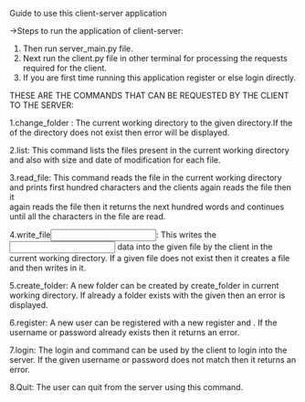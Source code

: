 Guide to use this client-server application

->Steps to run the application of client-server:
  1) Then run server_main.py file.
  2) Next run the client.py file in other terminal for processing the requests required for the client.
  3) If you are first time running this application register or else login directly.  

THESE ARE THE COMMANDS THAT CAN BE REQUESTED BY THE CLIENT TO THE SERVER:

1.change_folder <name>:
	The current working directory to the given directory.If the <name> of the directory does not exist then error will be displayed.

2.list:
	 This command lists the files present in the current working directory and also with size and date of modification for each file.

3.read_file<name>:
	This command reads the file<name> in the current working directory and prints first hundred characters and the clients again reads the file then it  
	again reads the file then it returns the next hundred words and continues until all the characters in the file are read.

4.write_file<name><input>:
	 This writes the <input> data into the given file <name> by the client in the current working directory.
	 If a given file does not exist then it creates a file and then writes in it.

5.create_folder<name>:
	A new folder can be created by create_folder<name> in current working directory. If already a folder exists with the given <name> then an error is displayed.

6.register<username><password>:
	 A new user can be registered with a new register<username> and <password>. If the username or password already exists then it returns an error.
	
7.login<username><password>:
	The login<username> and <password> command can be used by the client to login into the server. If the given username or password 
        does not match then it returns an error.

8.Quit:
	The user can quit from the server using this command.
